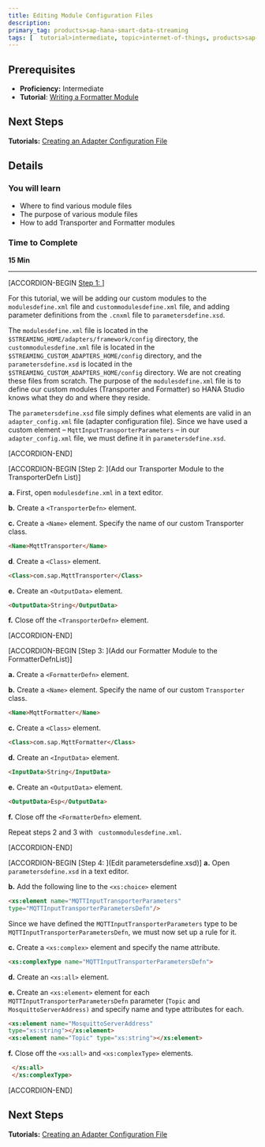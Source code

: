 ```yaml
---
title: Editing Module Configuration Files
description:
primary_tag: products>sap-hana-smart-data-streaming
tags: [  tutorial>intermediate, topic>internet-of-things, products>sap-hana-smart-data-streaming, products>sap-hana\,-express-edition   ]
---
```


## Prerequisites
 - **Proficiency:** Intermediate
 - **Tutorial**: [Writing a Formatter Module](http://www.sap.com)


## Next Steps
**Tutorials:** [Creating an Adapter Configuration File](http://sap.com)

## Details
### You will learn
 - Where to find various module files
 - The purpose of various module files
 - How to add Transporter and Formatter modules

### Time to Complete
**15 Min**

---

[ACCORDION-BEGIN [Step 1: ](Introduction)]

For this tutorial, we will be adding our custom modules to the `modulesdefine.xml` file and `custommodulesdefine.xml` file, and adding parameter definitions from the `.cnxml` file to `parametersdefine.xsd`.

The `modulesdefine.xml` file is located in the `$STREAMING_HOME/adapters/framework/config` directory, the `custommodulesdefine.xml` file is located in the `$STREAMING_CUSTOM_ADAPTERS_HOME/config` directory, and the `parametersdefine.xsd` is located in the `$STREAMING_CUSTOM_ADAPTERS_HOME/config` directory. We are not creating these files from scratch. The purpose of the `modulesdefine.xml` file is to define our custom modules (Transporter and Formatter) so HANA Studio knows what they do and where they reside.

The `parametersdefine.xsd` file simply defines what elements are valid in an `adapter_config.xml` file (adapter configuration file). Since we have used a custom element – `MqttInputTransporterParameters` – in our `adapter_config.xml` file, we must define it in `parametersdefine.xsd`.



[ACCORDION-END]

[ACCORDION-BEGIN [Step 2: ](Add our Transporter Module to the TransporterDefn List)]

**a.** First, open `modulesdefine.xml` in a text editor.

**b.** Create a `<TransporterDefn>` element.

**c.** Create a `<Name>` element. Specify the name of our custom Transporter class.
```html
<Name>MqttTransporter</Name>
```

**d**. Create a `<Class>` element.
```html
<Class>com.sap.MqttTransporter</Class>
```

**e.** Create an `<OutputData>` element.
```html
<OutputData>String</OutputData>
```

**f.** Close off the `<TransporterDefn>` element.


[ACCORDION-END]

[ACCORDION-BEGIN [Step 3: ](Add our Formatter Module to the FormatterDefnList)]

**a.** Create a `<FormatterDefn>` element.

**b.** Create a `<Name>` element. Specify the name of our custom `Transporter` class.
```html
<Name>MqttFormatter</Name>
```

**c.** Create a `<Class>` element.
```html
<Class>com.sap.MqttFormatter</Class>
```

**d.** Create an `<InputData>` element.
```html
<InputData>String</InputData>
```

**e.** Create an `<OutputData>` element.
```html
<OutputData>Esp</OutputData>
```

**f.** Close off the `<FormatterDefn>` element.

Repeat steps 2 and 3 with ` custommodulesdefine.xml`.


[ACCORDION-END]

[ACCORDION-BEGIN [Step 4: ](Edit parametersdefine.xsd)]
**a.** Open `parametersdefine.xsd` in a text editor.

**b.** Add the following line to the `<xs:choice>` element
```html
<xs:element name="MQTTInputTransporterParameters"
type="MQTTInputTransporterParametersDefn"/>
```

 Since we have defined the `MQTTInputTransporterParameters` type to be
`MQTTInputTransporterParametersDefn`, we must now set up a rule for it.

**c.** Create a `<xs:complex>` element and specify the name attribute.
```html
<xs:complexType name="MQTTInputTransporterParametersDefn">
```

**d.** Create an `<xs:all>` element.

**e.** Create an `<xs:element>` element for each `MQTTInputTransporterParametersDefn` parameter
(`Topic` and `MosquittoServerAddress)` and specify name and type attributes for each.
```html
<xs:element name="MosquittoServerAddress"
type="xs:string"></xs:element>
<xs:element name="Topic" type="xs:string"></xs:element>
```

**f.** Close off the `<xs:all>` and `<xs:complexType>` elements.
```html
 </xs:all>
 </xs:complexType>
```


[ACCORDION-END]
## Next Steps
**Tutorials:** [Creating an Adapter Configuration File](http://sap.com)
